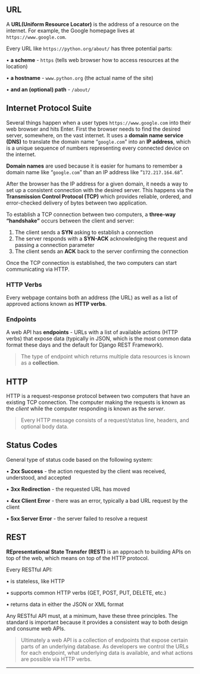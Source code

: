 ## URL
A **URL(Uniform Resource Locator)** is the address of a resource on the internet. For example, the Google homepage lives at `https://www.google.com`.

Every URL like `https://python.org/about/` has three potential parts:

• **a scheme** - `https` (tells web browser how to access resources at the location)

• **a hostname** - `www.python.org` (the actual name of the site)

• **and an (optional) path** - `/about/`

## Internet Protocol Suite

Several things happen when a user types `https://www.google.com` into their web browser and hits Enter. First the browser needs to find the desired server, somewhere, on the vast internet. It uses a **domain name service (DNS)** to translate the domain name “`google.com`” into an **IP address**, which is a unique sequence of numbers representing every connected device on the internet. 

**Domain names** are used because it is easier for humans to remember a domain name like “`google.com`” than an IP address like “`172.217.164.68`”.

After the browser has the IP address for a given domain, it needs a way to set up a consistent connection with the desired server. This happens via the **Transmission Control Protocol (TCP)** which provides reliable, ordered, and error-checked delivery of bytes between two application.

To establish a TCP connection between two computers, a **three-way “handshake”** occurs between the client and server:

1. The client sends a **SYN** asking to establish a connection
2. The server responds with a **SYN-ACK** acknowledging the request and passing a connection parameter
3. The client sends an **ACK** back to the server confirming the connection

Once the TCP connection is established, the two computers can start communicating via HTTP.

### HTTP Verbs
Every webpage contains both an address (the URL) as well as a list of approved actions known as **HTTP verbs**.

### Endpoints
A web API has **endpoints** - URLs with a list of available actions (HTTP verbs) that expose data (typically in JSON, which is the most common data format these days and the default for Django REST Framework).

> The type of endpoint which returns multiple data resources is known as a **collection**.

## HTTP
HTTP is a request-response protocol between two computers that have an existing TCP connection. The computer making the requests is known as the _client_ while the computer responding is known as the _server_. 

> Every HTTP message consists of a request/status line, headers, and optional body data.

## Status Codes

General type of status code based on the following system:

• **2xx Success** - the action requested by the client was received, understood, and accepted

• **3xx Redirection** - the requested URL has moved

• **4xx Client Error** - there was an error, typically a bad URL request by the client

• **5xx Server Error** - the server failed to resolve a request 

## REST
**REpresentational State Transfer (REST)** is an approach to building APIs on top of the web, which means on top of the HTTP protocol.

Every RESTful API:

• is stateless, like HTTP

• supports common HTTP verbs (GET, POST, PUT, DELETE, etc.)

• returns data in either the JSON or XML format

Any RESTful API must, at a minimum, have these three principles. The standard is important because it provides a consistent way to both design and consume web APIs.

> Ultimately a web API is a collection of endpoints that expose certain parts of an underlying database. As developers we control the URLs for each endpoint, what underlying data is available, and what actions are possible via HTTP verbs. 

---
